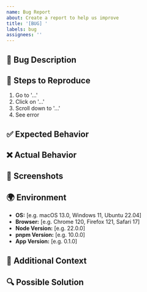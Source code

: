 ```yaml
---
name: Bug Report
about: Create a report to help us improve
title: '[BUG] '
labels: bug
assignees: ''
---
```


## 🐛 Bug Description

<!-- A clear and concise description of what the bug is -->

## 🔄 Steps to Reproduce

1. Go to '...'
2. Click on '...'
3. Scroll down to '...'
4. See error

## ✅ Expected Behavior

<!-- A clear and concise description of what you expected to happen -->

## ❌ Actual Behavior

<!-- A clear and concise description of what actually happened -->

## 📸 Screenshots

<!-- If applicable, add screenshots to help explain your problem -->

## 🌍 Environment

- **OS:** [e.g. macOS 13.0, Windows 11, Ubuntu 22.04]
- **Browser:** [e.g. Chrome 120, Firefox 121, Safari 17]
- **Node Version:** [e.g. 22.0.0]
- **pnpm Version:** [e.g. 10.0.0]
- **App Version:** [e.g. 0.1.0]

## 📝 Additional Context

<!-- Add any other context about the problem here -->

## 🔍 Possible Solution

<!-- If you have suggestions on how to fix the bug -->

